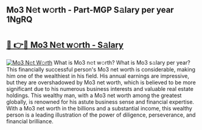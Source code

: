 ## Mo3 N𝚎t w𝚘rth - Part-MGP S𝚊lary per year 1NgRQ

# <h2><a href="http://gc01ykr.nevu.top/?p=Mo3">🔗 👉🔴 Mo3 N𝚎t w𝚘rth - S𝚊lary</a></h2>

[![Mo3 N𝚎t W𝚘rth](https://i.imgur.com/Oavwk0R.jpeg)](http://gc01ykr.nevu.top/?p=Mo3)
What is Mo3 n𝚎t w𝚘rth? What is Mo3 s𝚊lary per year?
This financially successful person's Mo3 net worth is considerable, making him one of the wealthiest in his field. His annual earnings are impressive, but they are overshadowed by Mo3 net worth, which is believed to be more significant due to his numerous business interests and valuable real estate holdings. This wealthy man, with a Mo3 net worth among the greatest globally, is renowned for his astute business sense and financial expertise. With a Mo3 net worth in the billions and a substantial income, this wealthy person is a leading illustration of the power of diligence, perseverance, and financial brilliance.
